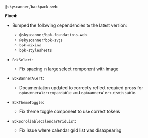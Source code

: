 `@skyscanner/backpack-web`:

**Fixed:**

- Bumped the following dependencies to the latest version:
  - `@skyscanner/bpk-foundations-web`
  - `@skyscanner/bpk-svgs`
  - `bpk-mixins`
  - `bpk-stylesheets`

- `BpkSelect`:
    - Fix spacing in large select component with image

- `BpkBannerAlert`:
    - Documentation updated to correctly reflect required props for `BpkBannerAlertExpandable` and `BpkBannerAlertDismissable`.

- `BpkThemeToggle`:
    - Fix theme toggle component to use correct tokens

- `BpkScrollableCalendarGridList`:
  - Fix issue where calendar grid list was disappearing
